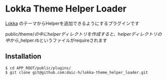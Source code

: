 Lokka Theme Helper Loader
=======================

[Lokka](http://lokka.org/) のテーマからHelperを追加できるようにするプラグインです

public/theme/*の中にhelperディレクトリを作成すると、helperディレクトリの中から*_helper.rbというファイルがrequireされます

Installation
------------

    $ cd APP_ROOT/public/plugins/
    $ git clone git@github.com:daic-h/lokka-theme_helper_loader.git
